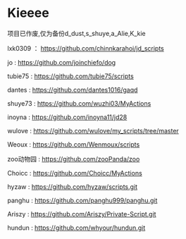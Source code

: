 # Kieeee


项目已作废,仅为备份d_dust,s_shuye,a_Alie,K_kie

lxk0309 ：  https://github.com/chinnkarahoi/jd_scripts

jo :   https://github.com/joinchiefo/dog

tubie75 : https://github.com/tubie75/scripts

dantes :  https://github.com/dantes1016/gaqd

shuye73  :  https://github.com/wuzhi03/MyActions

inoyna :   https://github.com/inoyna11/jd28

wulove :  https://github.com/wulove/my_scripts/tree/master

Weoux :   https://github.com/Wenmoux/scripts

zoo动物园 :   https://github.com/zooPanda/zoo

Choicc  :   https://github.com/Choicc/MyActions

hyzaw  :  https://github.com/hyzaw/scripts.git

panghu :  https://github.com/panghu999/panghu.git

Ariszy :  https://github.com/Ariszy/Private-Script.git

hundun :  https://github.com/whyour/hundun.git
